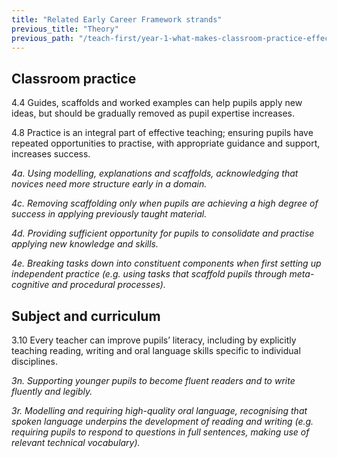 ```yaml
---
title: "Related Early Career Framework strands"
previous_title: "Theory"
previous_path: "/teach-first/year-1-what-makes-classroom-practice-effective/spring-week-3-ect-theory"
---
```


## Classroom practice

4.4 Guides, scaffolds and worked examples can help pupils apply new ideas, but should be gradually removed as pupil expertise increases.

4.8 Practice is an integral part of effective teaching; ensuring pupils have repeated opportunities to practise, with appropriate guidance and support, increases success.

_4a. Using modelling, explanations and scaffolds, acknowledging that novices need more structure early in a domain._

_4c. Removing scaffolding only when pupils are achieving a high degree of success in applying previously taught material._

_4d. Providing sufficient opportunity for pupils to consolidate and practise applying new knowledge and skills._

_4e. Breaking tasks down into constituent components when first setting up independent practice (e.g. using tasks that scaffold pupils through meta-cognitive and procedural processes)._

## Subject and curriculum

3.10 Every teacher can improve pupils’ literacy, including by explicitly teaching reading, writing and oral language skills specific to individual disciplines.

_3n. Supporting younger pupils to become fluent readers and to write fluently and legibly._

_3r. Modelling and requiring high-quality oral language, recognising that spoken language underpins the development of reading and writing (e.g. requiring pupils to respond to questions in full sentences, making use of relevant technical vocabulary)._
